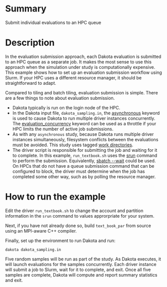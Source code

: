 # Summary

Submit individual evaluations to an HPC queue

# Description

In the evaluation submission approach, each Dakota evaluation is
submitted to an HPC queue as a separate job. It makes the most
sense to use this approach when the simulation under study is
computationally expensive. This example shows how to set up
an evaluation submission workflow using Slurm. If your HPC uses
a different resource manager, it should be straightforward to adapt.

Compared to tiling and batch tiling, evaluation submission is simple.
There are a few things to note about evaluation submission.

* Dakota typically is run on the login node of the HPC.
* In the Dakota input file, `dakota_sampling.in`, the
  [asynchronous](https://snl-dakota.github.io/docs/latest_release/users/usingdakota/reference/interface-asynchronous.html)
  keyword is used to cause Dakota to run multiple driver instances
  concurrently. The [evaluation_concurrency](https://snl-dakota.github.io/docs/latest_release/users/usingdakota/reference/interface-asynchronous-evaluation_concurrency.html)
  keyword can be used
  as a throttle if your HPC limits the number of active job submissions.
* As with any `asynchronous` study, because Dakota runs multiple driver
  instances simultaneously, filesystem conflicts between the evaluations
  must be avoided. This study uses tagged
  [work directories](https://snl-dakota.github.io/docs/latest_release/users/usingdakota/reference/interface-analysis_drivers-fork-work_directory.html).
* The driver script is responsible for submitting the
  job and waiting for it to complete. In this example, `run_textbook.sh`
  uses the [srun](https://slurm.schedmd.com/srun.html) command to
  perform the submission. Equivalently,
  [sbatch --wait](https://slurm.schedmd.com/sbatch.html#OPT_wait)
  could be used. On HPCs that do not have a queue submission
  command that can be configured to block, the driver must determine when
  the job has completed some other way, such as by polling the resource
  manager.

# How to run the example

Edit the driver `run_textbook.sh` to change the account and partition
information in the `srun` command to values approrpriate for your system.

Next, if you have not already done so, build `text_book_par` from source
using an MPI-aware C++ compiler.

Finally, set up the environment to run Dakota and run:

```
dakota dakota_sampling.in
```

Five random samples will be run as part of the study. As Dakota executes,
it will launch evaluations for the samples concurrently. Each driver
instance will submit a job to Slurm, wait for it to complete, and exit.
Once all five samples are complete, Dakota will compute and report summary statistics and exit.
